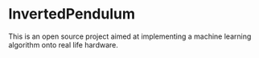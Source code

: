 # InvertedPendulum

This is an open source project aimed at implementing a machine learning algorithm
onto real life hardware.
